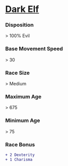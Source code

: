 <script>const page = "raceTypes"</script>
# **[Dark Elf](https://www.dndbeyond.com/races/elf#DarkElfDrow)**
### **Disposition**
\> 100% Evil
### **Base Movement Speed**
\> 30
### **Race Size**
\> Medium
### **Maximum Age**
\> 675
### **Minimum Age**
\> 75
### **Race Bonus**
```diff
+ 2 Dexterity
+ 1 Charisma
```
